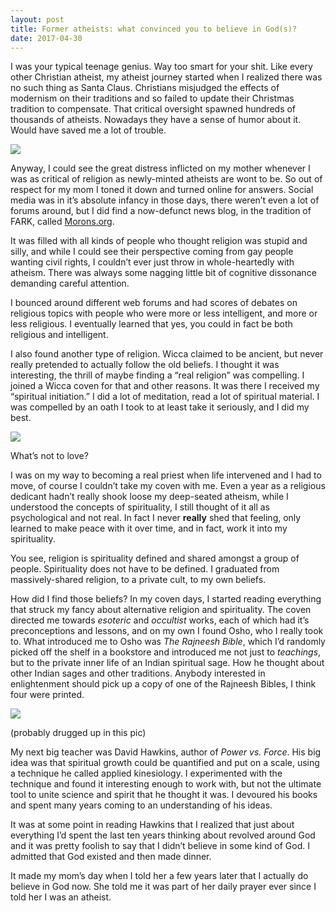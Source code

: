 ```yaml
---
layout: post
title: Former atheists: what convinced you to believe in God(s)?
date: 2017-04-30
---
```


<p>I was your typical teenage genius. Way too smart for your shit. Like every other Christian atheist, my atheist journey started when I realized there was no such thing as Santa Claus. Christians misjudged the effects of modernism on their traditions and so failed to update their Christmas tradition to compensate. That critical oversight spawned hundreds of thousands of atheists. Nowadays they have a sense of humor about it. Would have saved me a lot of trouble.</p><img src="https://qph.fs.quoracdn.net/main-qimg-805aa45693b1ff90c2aec327b7cb4239.webp"><p>Anyway, I could see the great distress inflicted on my mother whenever I was as critical of religion as newly-minted atheists are wont to be. So out of respect for my mom I toned it down and turned online for answers. Social media was in it’s absolute infancy in those days, there weren’t even a lot of forums around, but I did find a now-defunct news blog, in the tradition of FARK, called <a href="http://morons.org" data-qt-tooltip="morons.org">Morons.org</a>.</p><p>It was filled with all kinds of people who thought religion was stupid and silly, and while I could see their perspective coming from gay people wanting civil rights, I couldn’t ever just throw in whole-heartedly with atheism. There was always some nagging little bit of cognitive dissonance demanding careful attention.</p><p>I bounced around different web forums and had scores of debates on religious topics with people who were more or less intelligent, and more or less religious. I eventually learned that yes, you could in fact be both religious and intelligent.</p><p>I also found another type of religion. Wicca claimed to be ancient, but never really pretended to actually follow the old beliefs. I thought it was interesting, the thrill of maybe finding a “real religion” was compelling. I joined a Wicca coven for that and other reasons. It was there I received my “spiritual initiation.” I did a lot of meditation, read a lot of spiritual material. I was compelled by an oath I took to at least take it seriously, and I did my best.</p><img src="https://qph.fs.quoracdn.net/main-qimg-68982b348302445fcad6739f41117198.webp"><p>What’s not to love?</p><p>I was on my way to becoming a real priest when life intervened and I had to move, of course I couldn’t take my coven with me. Even a year as a religious dedicant hadn’t really shook loose my deep-seated atheism, while I understood the concepts of spirituality, I still thought of it all as psychological and not real. In fact I never <b>really</b> shed that feeling, only learned to make peace with it over time, and in fact, work it into my spirituality.</p><p>You see, religion is spirituality defined and shared amongst a group of people. Spirituality does not have to be defined. I graduated from massively-shared religion, to a private cult, to my own beliefs.</p><p>How did I find those beliefs? In my coven days, I started reading everything that struck my fancy about alternative religion and spirituality. The coven directed me towards <i>esoteric</i> and <i>occultist</i> works, each of which had it’s preconceptions and lessons, and on my own I found Osho, who I really took to. What introduced me to Osho was <i>The Rajneesh Bible</i>, which I’d randomly picked off the shelf in a bookstore and introduced me not just to <i>teachings</i>, but to the private inner life of an Indian spiritual sage. How he thought about other Indian sages and other traditions. Anybody interested in enlightenment should pick up a copy of one of the Rajneesh Bibles, I think four were printed.</p><img src="https://qph.fs.quoracdn.net/main-qimg-751be689cf8d57e942fcdde7841f691a.webp"><p>(probably drugged up in this pic)</p><p>My next big teacher was David Hawkins, author of <i>Power vs. Force</i>. His big idea was that spiritual growth could be quantified and put on a scale, using a technique he called applied kinesiology. I experimented with the technique and found it interesting enough to work with, but not the ultimate tool to unite science and spirit that he thought it was. I devoured his books and spent many years coming to an understanding of his ideas.</p><p>It was at some point in reading Hawkins that I realized that just about everything I’d spent the last ten years thinking about revolved around God and it was pretty foolish to say that I didn’t believe in some kind of God. I admitted that God existed and then made dinner.</p><p>It made my mom’s day when I told her a few years later that I actually do believe in God now. She told me it was part of her daily prayer ever since I told her I was an atheist.</p>
